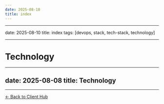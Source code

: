 ```yaml
---
date: 2025-08-10
title: index
---
```

---
date: 2025-08-10
title: index
tags: [devops, stack, tech-stack, technology]

---
# Technology

---
date: 2025-08-08
title: Technology
---

---
[← Back to Client Hub](https://www.builtbyrays.com/Client-Vault/portal)
